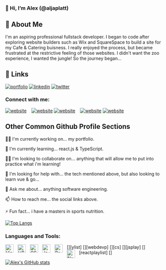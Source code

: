### 👋 Hi, I’m Alex (@aljaplatt)

## 🚀 About Me
I'm an aspiring professional fullstack developer. I began
to code after exploring website builders such as Wix and 
SquareSpace to build a site for my Cafe & Catering buisness. 
I really enjoyed the process, but became frustrated at the 
restrictive feeling of those websites. I didn't want the zoo experience, I wanted the jungle!
So the journey began...


## 🔗 Links
[![portfolio](https://img.shields.io/badge/my_portfolio-000?style=for-the-badge&logo=ko-fi&logoColor=white)]()
[![linkedin](https://img.shields.io/badge/linkedin-0A66C2?style=for-the-badge&logo=linkedin&logoColor=white)](https://www.linkedin.com/in/alex-platt-linked/)
[![twitter](https://img.shields.io/badge/twitter-1DA1F2?style=for-the-badge&logo=twitter&logoColor=white)](https://twitter.com/webDevAl)

### Connect with me:

[![website](./img/twitter-dark.svg)](https://twitter.com/webDevAl#gh-dark-mode-only)
&nbsp;&nbsp;
[![website](./img/linkedin-light.svg)](https://linkedin.com/in/alex-platt-linked#gh-light-mode-only)
[![website](./img/linkedin-dark.svg)](https://linkedin.com/in/alex-platt-linked#gh-dark-mode-only)
&nbsp;&nbsp;
[![website](./img/instagram-light.svg)](https://instagram.com/codeSTACKr#gh-light-mode-only)
[![website](./img/instagram-dark.svg)](https://instagram.com/codeSTACKr#gh-dark-mode-only)


## Other Common Github Profile Sections
👩‍💻 I'm currently working on... my portfolio.

🧠 I'm currently learning... react.js & TypeScript.

👯‍♀️ I'm looking to collaborate on... anything that will allow me to put into practice what i'm learning!

🤔 I'm looking for help with... the tech mentioned above, but also looking to learn vue & go...

💬 Ask me about... anything software engineering. 

📫 How to reach me... the social links above. 

⚡️ Fun fact... i have a masters in sports nutrition.

[![Top Langs](https://github-readme-stats.vercel.app/api/top-langs/?username=aljaplatt)](https://github.com/anuraghazra/github-readme-stats)

### Languages and Tools:

[<img align="left" alt="Visual Studio Code" width="26px" src="https://cdn.jsdelivr.net/gh/devicons/devicon/icons/vscode/vscode-original.svg" style="padding-right:10px;" />][ylist]
[<img align="left" alt="HTML5" width="26px" src="https://cdn.jsdelivr.net/gh/devicons/devicon/icons/html5/html5-original.svg" style="padding-right:10px;" />][webdevp]
[<img align="left" alt="CSS3" width="26px" src="https://cdn.jsdelivr.net/gh/devicons/devicon/icons/css3/css3-original.svg" style="padding-right:10px;" />][cs]
[<img align="left" alt="JavaScript" width="26px" src="https://cdn.jsdelivr.net/gh/devicons/devicon/icons/javascript/javascript-original.svg" style="padding-right:10px;" />][jsplay]
[<img align="left" alt="React" width="26px" src="https://cdn.jsdelivr.net/gh/devicons/devicon/icons/react/react-original.svg" style="padding-right:10px;" />][reactplaylist]
[<img align="left" alt="Node.js" width="26px" src="https://cdn.jsdelivr.net/gh/devicons/devicon/icons/nodejs/nodejs-original.svg" style="padding-right:10px;" />]

[![Alex's GitHub stats](https://github-readme-stats.vercel.app/api?username=aljaplatt)](https://github.com/anuraghazra/github-readme-stats)


<!---
aljaplatt/aljaplatt is a ✨ special ✨ repository because its `README.md` (this file) appears on your GitHub profile.
You can click the Preview link to take a look at your changes.
--->
